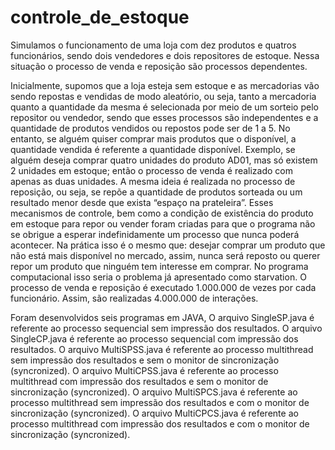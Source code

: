 # controle_de_estoque

Simulamos o funcionamento de uma loja com dez produtos e quatros funcionários, sendo dois vendedores e dois repositores de estoque. Nessa situação o processo de venda e reposição são processos dependentes.

Inicialmente, supomos que a loja esteja sem estoque e as mercadorias vão sendo repostas e vendidas de modo aleatório, ou seja, tanto a mercadoria quanto a quantidade da mesma é selecionada por meio de um sorteio pelo repositor ou vendedor, sendo que esses processos são independentes e a quantidade de produtos vendidos ou repostos pode ser de 1 a 5. No entanto, se alguém quiser comprar mais produtos que o disponível, a quantidade vendida é referente a quantidade disponível. Exemplo, se alguém deseja comprar quatro unidades do produto AD01, mas só existem 2 unidades em estoque; então o processo de venda é realizado com apenas as duas unidades. A mesma ideia é realizada no processo de reposição, ou seja, se repõe a quantidade de produtos sorteada ou um resultado menor desde que exista “espaço na prateleira”. Esses mecanismos de controle, bem como a condição de existência do produto em estoque para repor ou vender foram criadas para que o programa não se obrigue a esperar indefinidamente um processo que nunca poderá acontecer. Na prática isso é o mesmo que: desejar comprar um produto que não está mais disponível no mercado, assim, nunca será reposto ou querer repor um produto que ninguém tem interesse em comprar. No programa computacional isso seria o problema já apresentado como starvation. 
O processo de venda e reposição é executado 1.000.000 de vezes por cada funcionário. Assim, são realizadas 4.000.000 de interações.

Foram desenvolvidos seis programas em JAVA, 
O arquivo SingleSP.java é referente ao processo sequencial sem impressão dos resultados.
O arquivo SingleCP.java é referente ao processo sequencial com impressão dos resultados.
O arquivo MultiSPSS.java é referente ao processo multithread sem impressão dos resultados e sem o monitor de sincronização (syncronized).
O arquivo MultiCPSS.java é referente ao processo multithread com impressão dos resultados e sem o monitor de sincronização (syncronized).
O arquivo MultiSPCS.java é referente ao processo multithread sem impressão dos resultados e com o monitor de sincronização (syncronized).
O arquivo MultiCPCS.java é referente ao processo multithread com impressão dos resultados e com o monitor de sincronização (syncronized).

